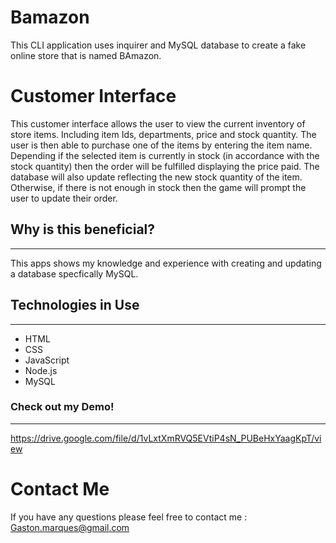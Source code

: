 # Bamazon

This CLI application uses inquirer and MySQL database to create a fake online store that is named BAmazon. 

# Customer Interface

This customer interface allows the user to view the current inventory of store items. Including item Ids, departments, price and stock quantity. The user is then able to purchase one of the items by entering the item name. Depending if the selected item is currently in stock (in accordance with the stock quantity) then the order will be fulfilled displaying the price paid. The database will also update reflecting the new stock quantity of the item. 
Otherwise, if there is not enough in stock then the game will prompt the user to update their order.

## Why is this beneficial?
------------------------------------------------------

This apps shows my knowledge and experience with creating and updating a database specfically MySQL.


## Technologies in Use
--------------------------------------------------------
+ HTML
+ CSS
+ JavaScript
+ Node.js
+ MySQL

### Check out my Demo!
------------------------------------------------------
https://drive.google.com/file/d/1vLxtXmRVQ5EVtiP4sN_PUBeHxYaagKpT/view 

# Contact Me
If you have any questions please feel free to contact me : Gaston.marques@gmail.com